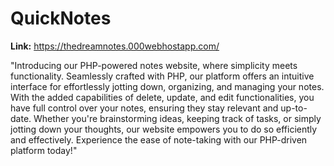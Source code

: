 # QuickNotes

**Link:** https://thedreamnotes.000webhostapp.com/

"Introducing our PHP-powered notes website, where simplicity meets functionality. Seamlessly crafted with PHP, our platform offers an intuitive interface for effortlessly jotting down, organizing, and managing your notes. With the added capabilities of delete, update, and edit functionalities, you have full control over your notes, ensuring they stay relevant and up-to-date. Whether you're brainstorming ideas, keeping track of tasks, or simply jotting down your thoughts, our website empowers you to do so efficiently and effectively. Experience the ease of note-taking with our PHP-driven platform today!"





